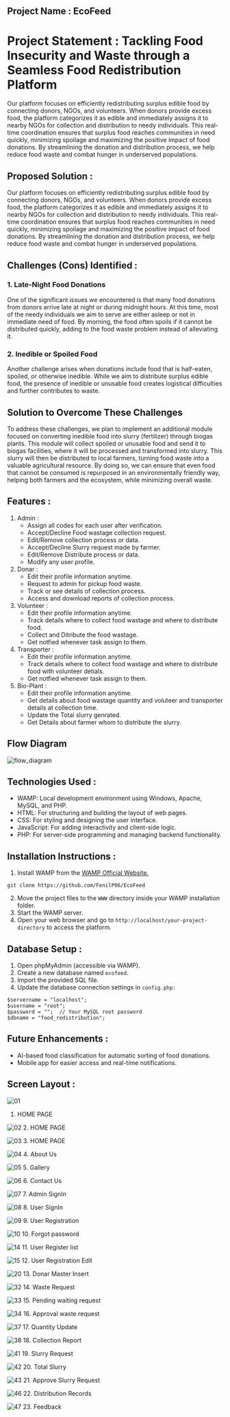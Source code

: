 ## Project Name : EcoFeed
# Project Statement : Tackling Food Insecurity and Waste through a Seamless Food Redistribution Platform
  Our platform focuses on efficiently redistributing surplus edible food by connecting donors, NGOs, and volunteers. When donors provide excess food, the platform categorizes it as edible and immediately assigns it to nearby NGOs for collection and distribution to needy individuals. This real-time coordination ensures that surplus food reaches communities in need quickly, minimizing spoilage and maximizing the positive impact of food donations. By streamlining the donation and distribution process, we help reduce food waste and combat hunger in underserved populations.
## Proposed Solution :
Our platform focuses on efficiently redistributing surplus edible food by connecting donors, NGOs, and volunteers. When donors provide excess food, the platform categorizes it as edible and immediately assigns it to nearby NGOs for collection and distribution to needy individuals. This real-time coordination ensures that surplus food reaches communities in need quickly, minimizing spoilage and maximizing the positive impact of food donations. By streamlining the donation and distribution process, we help reduce food waste and combat hunger in underserved populations.

## Challenges (Cons) Identified :
### 1. Late-Night Food Donations
One of the significant issues we encountered is that many food donations from donors arrive late at night or during midnight hours. At this time, most of the needy individuals we aim to serve are either asleep or not in immediate need of food. By morning, the food often spoils if it cannot be distributed quickly, adding to the food waste problem instead of alleviating it.

### 2. Inedible or Spoiled Food
Another challenge arises when donations include food that is half-eaten, spoiled, or otherwise inedible. While we aim to distribute surplus edible food, the presence of inedible or unusable food creates logistical difficulties and further contributes to waste.

## Solution to Overcome These Challenges
To address these challenges, we plan to implement an additional module focused on converting inedible food into slurry (fertilizer) through biogas plants. This module will collect spoiled or unusable food and send it to biogas facilities, where it will be processed and transformed into slurry. This slurry will then be distributed to local farmers, turning food waste into a valuable agricultural resource. By doing so, we can ensure that even food that cannot be consumed is repurposed in an environmentally friendly way, helping both farmers and the ecosystem, while minimizing overall waste.

## Features :
1. Admin :
   - Assign all codes for each user after verification.
   - Accept/Decline Food wastage collection request.
   - Edit/Remove collection process or data.
   - Accept/Decline Slurry request made by farmer.
   - Edit/Remove Distribute process or data.
   - Modify any user profile.
2. Donar :
   - Edit their profile information anytime.
   - Request to admin for pickup food waste.
   - Track or see details of collection process.
   - Access and download reports of collection process.
3. Volunteer :
   - Edit their profile information anytime.
   - Track details where to collect food wastage and where to distribute food.
   - Collect and Ditribute the food wastage.
   - Get notfied whenever task assign to them.
4. Transporter :
   - Edit their profile information anytime.
   - Track details where to collect food wastage and where to distribute food with volunteer detials.
   - Get notfied whenever task assign to them.
5. Bio-Plant :
   - Edit their profile information anytime.
   - Get details about food wastage quantity and voluteer and transporter details at collection time.
   - Update the Total slurry genrated.
   - Get Details about farmer whom to distribute the slurry.
## Flow Diagram
![flow_diagram](https://github.com/user-attachments/assets/f142d0d1-d119-4fed-9063-edbadb7b00a3)

## Technologies Used :

- WAMP: Local development environment using Windows, Apache, MySQL, and PHP.
- HTML: For structuring and building the layout of web pages.
- CSS: For styling and designing the user interface.
- JavaScript: For adding interactivity and client-side logic.
- PHP: For server-side programming and managing backend functionality.

## Installation Instructions :

1. Install WAMP from the [WAMP Official Website.](https://www.wampserver.com/)
```
git clone https://github.com/FenilP06/EcoFeed
```
2. Move the project files to the ```WWW``` directory inside your WAMP installation folder.
3. Start the WAMP server.
4. Open your web browser and go to ```http://localhost/your-project-directory``` to access the platform.

## Database Setup :
1. Open phpMyAdmin (accessible via WAMP).
2. Create a new database named ```ecofeed```.
3. Import the provided SQL file.
4. Update the database connection settings in ```config.php:```
```
$servername = "localhost";
$username = "root";
$password = "";  // Your MySQL root password
$dbname = "food_redistribution";
```
## Future Enhancements :
  - AI-based food classification for automatic sorting of food donations.
  - Mobile app for easier access and real-time notifications.

## Screen Layout :

![01](https://github.com/user-attachments/assets/e0935e4d-f7d3-404e-ba7f-36c978f093fb)
  1. HOME PAGE

![02](https://github.com/user-attachments/assets/15a8b09a-4519-43b9-8f5a-7aba93e9b029)
  2. HOME PAGE

  
![03](https://github.com/user-attachments/assets/939d4915-72e9-42ab-9c84-34d908666e56)
  3. HOME PAGE


![04](https://github.com/user-attachments/assets/f1121f96-645e-420f-b7f8-c839c05f3363)
  4. About Us


![05](https://github.com/user-attachments/assets/65f0f5cd-9cef-4b22-8d9d-c619cc335571)
  5. Gallery


![06](https://github.com/user-attachments/assets/b334217b-0a91-42ba-b661-113b7372c2cd)
  6. Contact Us


![07](https://github.com/user-attachments/assets/13adcd6e-5907-486c-bfd5-7ead5e549a28)
  7. Admin SignIn


![08](https://github.com/user-attachments/assets/43a9e0d1-bfc4-43c1-a62e-c237b651bca7)
  8. User SignIn

  
![09](https://github.com/user-attachments/assets/819c0aaf-e5b6-4836-baef-87a50da7c992)
  9. User Registration

 
![10](https://github.com/user-attachments/assets/f70a4f56-db78-4c6c-9568-2c8250e71865)
  10. Forgot password


![14](https://github.com/user-attachments/assets/d4a3c289-2b42-4291-80c8-1f22d9b34d58)
  11. User Register list


![15](https://github.com/user-attachments/assets/4193ba20-edb2-44ef-922a-c8fcc70ae6a8)
  12. User Registration Edit


![20](https://github.com/user-attachments/assets/3b1491d2-c46f-4766-8a76-70b8dabcaee9)
  13. Donar Master Insert

 
![32](https://github.com/user-attachments/assets/90ffcef3-b600-4912-957a-2f6d9375167e)
14. Waste Request


![33](https://github.com/user-attachments/assets/180fb288-d27c-40f3-8539-ca85acd8dde7)
  15. Pending waiting request


![34](https://github.com/user-attachments/assets/b1711e4a-3aea-470f-8ae3-cd930d8fb5fc)
  16. Approval waste request

 
![37](https://github.com/user-attachments/assets/a1307657-438c-4ddc-9e0d-81b97fa1fcef)
  17. Quantity Update


![38](https://github.com/user-attachments/assets/bbc37a19-c1b9-4f1c-9f67-2aeba4d8bfac)
  18. Collection Report

 
![41](https://github.com/user-attachments/assets/2f728220-02fa-4327-99a0-be64849ec6e4)
  19. Slurry Request


![42](https://github.com/user-attachments/assets/558113d2-3ee9-483a-89af-ad17d7ad0b2d)
  20. Total Slurry


![43](https://github.com/user-attachments/assets/f76fa301-2b78-4ddf-8111-d7c47c549e6c)
  21. Approve Slurry Request


![46](https://github.com/user-attachments/assets/c1be4bd7-c357-4647-90f8-5a11dee266f3)
  22. Distribution Records

 
![47](https://github.com/user-attachments/assets/795446c2-7650-4d2a-a708-6ab52760012d)
  23. Feedback



